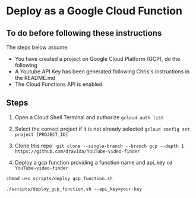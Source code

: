 # Deploy as a Google Cloud Function

## To do before following these instructions
The steps below assume
* You have created a project on Google Cloud Platform (GCP), do the following
* A Youtube API Key has been generated following Chris's instructions in the README.md
* The Cloud Functions API is enabled

## Steps
1. Open a Cloud Shell Terminal and authorize
  ```gcloud auth list```

2. Select the correct project if it is not already selected
  ```gcloud config set project [PROJECT_ID]```

3. Clone this repo
    ``` git clone --single-branch --branch gcp --depth 1 https://github.com/dravida/YouTube-video-finder```

4. Deploy a gcp function providing a function name and api_key
  ```cd YouTube-video-finder```
  
  ```chmod u+x scripts/deploy_gcp_function.sh```

  ```./scripts/deploy_gcp_function.sh --api_key=your-key ```
